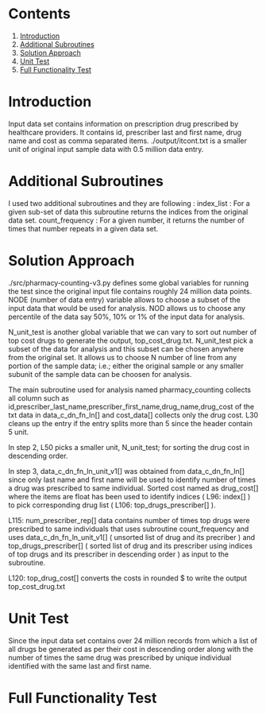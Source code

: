 # Contents 
1. [Introduction](README.md#Intro)
2. [Additional Subroutines](README.md#sub)
3. [Solution Approach](README.md#solapp)
4. [Unit Test ](README.md#unit-test )
5. [Full Functionality Test ](README.md#FFT)

# Introduction 
Input data set contains information on prescription drug prescribed by healthcare providers. It contains id, prescriber last and first name, drug name and cost as comma separated items. ./output/itcont.txt is a smaller unit of original input sample data with 0.5 million data entry. 

# Additional Subroutines
I used two additional subroutines and they are following :
index_list : For a given sub-set of data this subroutine returns the indices from the original data set. 
count_frequency : For a given number, it returns the number of times that number repeats in a given data set. 

# Solution Approach 
./src/pharmacy‑counting-v3.py defines some global variables for running the test since the original input file contains roughly 24 million data points. NODE (number of data entry) variable allows to choose a subset of the input data that would be used for analysis. NOD allows us to choose any percentile of the data say 50%, 10% or 1% of the input data for analysis. 

N_unit_test is another global variable that we can vary to sort out number of top cost drugs to generate the output, top_cost_drug.txt. N_unit_test pick a subset of the data for analysis and this subset can be chosen anywhere from the original set. It allows us to choose N number of line from any portion of the sample data; i.e.; either the original sample or any smaller subunit of the sample data can be choosen for analysis.

The main subroutine used for analysis named pharmacy_counting collects all column such as id,prescriber_last_name,prescriber_first_name,drug_name,drug_cost of the txt data in data_c_dn_fn_ln[] and cost_data[] collects only the drug cost. L30 cleans up the entry if the entry splits more than 5 since the header contain 5 unit. 

In step 2, L50 picks a smaller unit, N_unit_test; for sorting the drug cost in descending order.  

In step 3, data_c_dn_fn_ln_unit_v1[] was obtained from data_c_dn_fn_ln[] since only last name and first name will be used to identify number of times a drug was prescribed to same individual. Sorted cost named as drug_cost[] where the items are float has been used to identify indices ( L96: index[] ) to pick corresponding drug list ( L106: top_drugs_prescriber[] ).

L115: num_prescriber_rep[] data contains number of times top drugs were prescribed to same individuals that uses subroutine count_frequency and uses data_c_dn_fn_ln_unit_v1[] ( unsorted list of drug and its precriber ) and top_drugs_prescriber[] ( sorted list of drug and its prescriber using indices of top drugs and its prescriber in descending order ) as input to the subroutine. 

L120: top_drug_cost[] converts the costs in rounded $ to write the output top_cost_drug.txt
 
# Unit Test 
Since the input data set contains over 24 million records from which a list of all drugs be generated as per their cost in descending order along with the number of times the same drug was prescribed by unique individual identified with the same last and first name.   

# Full Functionality Test



